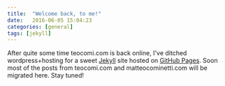 ```yaml
---
title:  "Welcome back, to me!"
date:   2016-06-05 15:04:23
categories: [general]
tags: [jekyll]
---
```

After quite some time teocomi.com is back online, I've ditched wordpress+hosting for a sweet [Jekyll](http://jekyllrb.com) site hosted on [GitHub Pages](https://pages.github.com/). Soon most of the posts from teocomi.com and matteocominetti.com will be migrated here. 
Stay tuned!